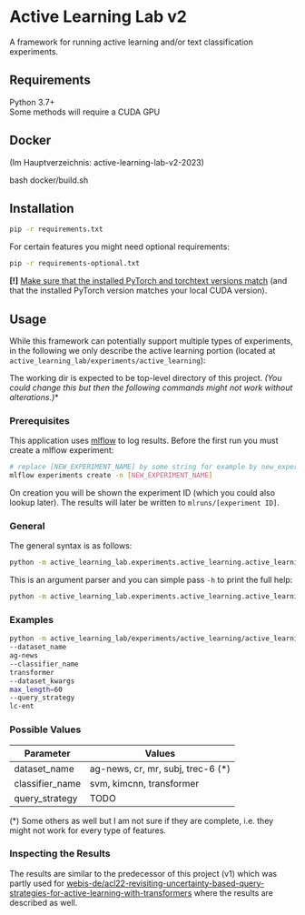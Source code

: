 # Active Learning Lab v2

A framework for running active learning and/or text classification experiments.

## Requirements

Python 3.7+  
Some methods will require a CUDA GPU

## Docker

(Im Hauptverzeichnis: active-learning-lab-v2-2023)

bash docker/build.sh

## Installation

```bash
pip -r requirements.txt
```

For certain features you might need optional requirements:

```bash
pip -r requirements-optional.txt
```

**[!]** [Make sure that the installed PyTorch and torchtext versions match](https://github.com/pytorch/text#installation)
(and that the installed PyTorch version matches your local CUDA version).

## Usage

While this framework can potentially support multiple types of experiments, 
in the following we only describe the active learning portion (located at `active_learning_lab/experiments/active_learning`):

The working dir is expected to be top-level directory of this project. *(You could change this but then the following commands might not work without alterations.)**

### Prerequisites

This application uses [mlflow](https://www.mlflow.org/) to log results. 
Before the first run you must create a mlflow experiment:

```bash
# replace [NEW_EXPERIMENT_NAME] by some string for example by new_experiment
mlflow experiments create -n [NEW_EXPERIMENT_NAME]
```

On creation you will be shown the experiment ID (which you could also lookup later). 
The  results will later be written to `mlruns/[experiment ID]`.

### General

The general syntax is as follows:

```bash
python -m active_learning_lab.experiments.active_learning.active_learning_runner [config_file] [arguments]
```

This is an argument parser and you can simple pass `-h` to print the full help:

```bash
python -m active_learning_lab.experiments.active_learning.active_learning_runner -h
```

### Examples

```bash
python -m active_learning_lab/experiments/active_learning/active_learning_runner active_learning_lab.config.active_learning.test
--dataset_name
ag-news
--classifier_name
transformer
--dataset_kwargs
max_length=60
--query_strategy
lc-ent
```

### Possible Values

| Parameter | Values | 
| --------- | ------ |
| dataset_name | ag-news, cr, mr, subj, trec-6  (*) |
| classifier_name | svm, kimcnn, transformer | 
| query_strategy | TODO | 

(*) Some others as well but I am not sure if they are complete, 
i.e. they might not work for every type of features.

### Inspecting the Results

The results are similar to the predecessor of this project (v1) which was partly used 
for [webis-de/acl22-revisiting-uncertainty-based-query-strategies-for-active-learning-with-transformers](https://github.com/webis-de/acl22-revisiting-uncertainty-based-query-strategies-for-active-learning-with-transformers/blob/main/USAGE.md#inspecting-the-results) where the results are described as well.
